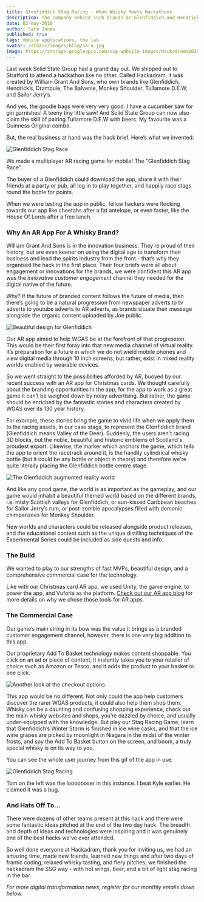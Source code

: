 ```yaml
---
title: Glenfiddich Stag Racing - When Whisky Meets Hackathons
description: The company behind such brands as Glenfiddich and Hendricks held a prestigious hackathon for devs and spirits fans-alike. We brought augmented reality to the table. Literally.
date: 02-may-2018
author: Sara Jones
published: true
tags: mobile applications, the lab
avatar: /static/images/blog/sara.jpg
image: https://storage.googleapis.com/ssg-website-images/Hackadram%202018%20blog/Glenfiddich%20Stag%20Racing.jpg
---
```


Last week Solid State Group had a grand day out. We shipped out to Stratford to attend a hackathon like no other. Called Hackadram, it was created by William Grant And Sons, who own brands like Glenfiddich, Hendrick’s, Drambuie, The Balvenie, Monkey Shoulder, Tullamore D.E.W, and Sailor Jerry’s. 

And yes, the goodie bags were very very good. I have a cucumber saw for gin garnishes! A teeny tiny little saw!  And Solid State Group can now also claim the skill of pairing Tullamore D.E.W with beers. My favourite was a Guinness Original combo.

But, the real business at hand was the hack brief. Here’s what we invented:

![Glenfiddich Stag Race](https://media.giphy.com/media/3ohjUMuKsNNulirCIo/giphy.gif)

We made a multiplayer AR racing game for mobile! The "Glenfiddich Stag Race".

The buyer of a Glenfiddich could download the app, share it with their friends at a party or pub, all log in to play together, and happily race stags round the bottle for points. 

When we were testing the app in public, fellow hackers were flocking towards our app like cheetahs after a fat antelope, or even faster, like the House Of Lords after a free lunch.

### Why An AR App For A Whisky Brand?

William Grant And Sons is in the innovation business. They’re proud of their history, but are even keener on using the digital age to transform their business and lead the spirits industry from the front - that’s why they organised the hack in the first place. Their four briefs were all about engagement or innovations for the brands, we were confident this AR app was the *innovative customer engagement* channel they needed for the digital native of the future.

Why? If the future of branded content follows the future of media, then there’s going to be a natural progression from newspaper adverts to tv adverts to youtube adverts to AR adverts, as brands situate their message alongside the organic content uploaded by Joe public.

![Beautiful design for Glenfiddich](https://storage.googleapis.com/ssg-website-images/Hackadram%202018%20blog/Screen%20Shot%202018-02-01%20at%2014.37.24.png)

Our AR app aimed to help WGAS be at the forefront of that progression. This would be their first foray into that new media channel of virtual reality. It’s preparation for a future in which we do not wield mobile phones and view digital media through 10 inch screens, but rather, exist in mixed reality worlds enabled by wearable devices.

So we went straight to the possibilities afforded by AR, buoyed by our recent success with an AR app for Christmas cards. We thought carefully about the branding opportunities in the app, for the app to work as a great game it can’t be weighed down by noisy advertising. But rather, the game should be enriched by the fantastic stories and characters created by WGAS over its 130 year history. 

For example, these stories bring the game to vivid life when we apply them to the racing assets, in our case stags, to represent the Glenfiddich brand (Glenfiddich means Valley of the Deer). Suddenly, the users aren't racing 3D blocks, but the noble, beautiful and historic emblems of Scotland's proudest export. Likewise, the marker which anchors the game, which tells the app to orient the racetrack around it, is the handily cylindrical whisky bottle (but it could be any bottle or object in theory) and therefore we're quite literally placing the Glenfiddich bottle centre stage.

![The Glenfiddich augmented reality world](https://storage.googleapis.com/ssg-website-images/Hackadram%202018%20blog/Screen%20Shot%202018-02-01%20at%2014.36.22.png)

And like any good game, the world is as important as the gameplay, and our game would inhabit a beautiful themed world based on the different brands, i.e. misty Scottish valleys for Glenfiddich, or sun-kissed Caribbean beaches for Sailor Jerry’s rum, or post-zombie apocalypses filled with demonic chimpanzees for Monkey Shoulder.

New worlds and characters could be released alongside product releases, and the educational content such as the unique distilling techniques of the Experimental Series could be included as side quests and info.

### The Build

We wanted to play to our strengths of fast MVPs, beautiful design, and a comprehensive commercial case for the technology. 

Like with our Christmas card AR app, we used Unity, the game engine, to power the app, and Vuforia as the platform. [Check out our AR app blog](https://www.solidstategroup.com/2018/01/24/2018/An-Augmented-Reality-App-Is-Not-Just-For-Christmas/) for more details on why we chose those tools for AR apps.

### The Commercial Case

Our game’s main string in its bow was the value it brings as a branded customer engagement channel, however, there is one very big addition to this app.

Our proprietary Add To Basket technology makes content shoppable. You click on an ad or piece of content, it instantly takes you to your retailer of choice such as Amazon or Tesco, and it adds the product to your basket in one click. 

![Another look at the checkout options](https://storage.googleapis.com/ssg-website-images/Hackadram%202018%20blog/Screen%20Shot%202018-02-01%20at%2014.37.11.png)

This app would be no different. Not only could the app help customers discover the rarer WGAS products, it could also help them shop them. Whisky can be a daunting and confusing shopping experience, check out the main whisky websites and shops, you’re dazzled by choice, and usually under-equipped with the knowledge. But play our Stag Racing Game, learn that Glenfiddich’s Winter Storm is finished in ice wine casks, and that the ice wine grapes are picked by moonlight in Niagara in the midst of the winter frosts, and spy the Add To Basket button on the screen, and boom, a truly special whisky is on its way to you.

You can see the whole user journey from this gif of the app in use:

![Glenfiddich Stag Racing](https://media.giphy.com/media/xT1R9DV9p8f2kOK5A4/giphy.gif)

Tom on the left was the looooooser in this instance. I beat Kyle earlier. He claimed it was a bug.

### And Hats Off To...

There were dozens of other teams present at this hack and there were some fantastic ideas pitched at the end of the two day hack. The breadth and depth of ideas and technologies were inspiring and it was genuinely one of the best hacks we've ever attended.

So well done everyone at Hackadram, thank you for inviting us, we had an amazing time, made new friends, learned new things and after two days of frantic coding, relaxed whisky tasting, and fiery pitches, we finished the hackadram the SSG way - with hot wings, beer, and a bit of light stag racing in the bar.

*For more digital transformation news, register for our monthly emails down below.*


